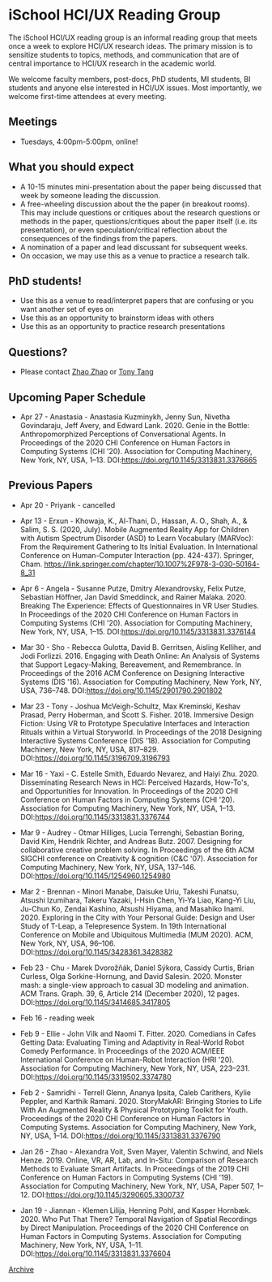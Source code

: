 # iSchool HCI/UX Reading Group

The iSchool HCI/UX reading group is an informal reading group that meets once a week to explore HCI/UX research ideas. The primary mission is to sensitize students to topics, methods, and communication that are of central importance to HCI/UX research in the academic world.

We welcome faculty members, post-docs, PhD students, MI students, BI students and anyone else interested in HCI/UX issues. Most importantly, we welcome first-time attendees at every meeting.

## Meetings
* Tuesdays, 4:00pm-5:00pm, online!

## What you should expect
* A 10-15 minutes mini-presentation about the paper being discussed that week by someone leading the discussion.
* A free-wheeling discussion about the the paper (in breakout rooms). This may include questions or critiques about the research questions or methods in the paper, questions/critiques about the paper itself (i.e. its presentation), or even speculation/critical reflection about the consequences of the findings from the papers.
* A nomination of a paper and lead discussant for subsequent weeks.
* On occasion, we may use this as a venue to practice a research talk.

## PhD students!
* Use this as a venue to read/interpret papers that are confusing or you want another set of eyes on
* Use this as an opportunity to brainstorm ideas with others
* Use this as an opportunity to practice research presentations

## Questions?
* Please contact [Zhao Zhao](mailto:zhao.zhao@utoronto.ca) or [Tony Tang](https://ischool.utoronto.ca/profile/tony-tang/) 

## Upcoming Paper Schedule


* Apr 27 - Anastasia - Anastasia Kuzminykh, Jenny Sun, Nivetha Govindaraju, Jeff Avery, and Edward Lank. 2020. Genie in the Bottle: Anthropomorphized Perceptions of Conversational Agents. In Proceedings of the 2020 CHI Conference on Human Factors in Computing Systems (CHI '20). Association for Computing Machinery, New York, NY, USA, 1–13. DOI:https://doi.org/10.1145/3313831.3376665



## Previous Papers

* Apr 20 - Priyank - cancelled

* Apr 13 - Erxun - Khowaja, K., Al-Thani, D., Hassan, A. O., Shah, A., & Salim, S. S. (2020, July). Mobile Augmented Reality App for Children with Autism Spectrum Disorder (ASD) to Learn Vocabulary (MARVoc): From the Requirement Gathering to Its Initial Evaluation. In International Conference on Human-Computer Interaction (pp. 424-437). Springer, Cham. https://link.springer.com/chapter/10.1007%2F978-3-030-50164-8_31

* Apr 6 - Angela - Susanne Putze, Dmitry Alexandrovsky, Felix Putze, Sebastian Höffner, Jan David Smeddinck, and Rainer Malaka. 2020. Breaking The Experience: Effects of Questionnaires in VR User Studies. In Proceedings of the 2020 CHI Conference on Human Factors in Computing Systems (CHI '20). Association for Computing Machinery, New York, NY, USA, 1–15. DOI:https://doi.org/10.1145/3313831.3376144

* Mar 30 - Sho - Rebecca Gulotta, David B. Gerritsen, Aisling Kelliher, and Jodi Forlizzi. 2016. Engaging with Death Online: An Analysis of Systems that Support Legacy-Making, Bereavement, and Remembrance. In Proceedings of the 2016 ACM Conference on Designing Interactive Systems (DIS '16). Association for Computing Machinery, New York, NY, USA, 736–748. DOI:https://doi.org/10.1145/2901790.2901802

* Mar 23 - Tony - Joshua McVeigh-Schultz, Max Kreminski, Keshav Prasad, Perry Hoberman, and Scott S. Fisher. 2018. Immersive Design Fiction: Using VR to Prototype Speculative Interfaces and Interaction Rituals within a Virtual Storyworld. In Proceedings of the 2018 Designing Interactive Systems Conference (DIS '18). Association for Computing Machinery, New York, NY, USA, 817–829. DOI:https://doi.org/10.1145/3196709.3196793

* Mar 16 - Yaxi - C. Estelle Smith, Eduardo Nevarez, and Haiyi Zhu. 2020. Disseminating Research News in HCI: Perceived Hazards, How-To's, and Opportunities for Innovation. In Proceedings of the 2020 CHI Conference on Human Factors in Computing Systems (CHI '20). Association for Computing Machinery, New York, NY, USA, 1–13. DOI:https://doi.org/10.1145/3313831.3376744

* Mar 9 - Audrey - Otmar Hilliges, Lucia Terrenghi, Sebastian Boring, David Kim, Hendrik Richter, and Andreas Butz. 2007. Designing for collaborative creative problem solving. In Proceedings of the 6th ACM SIGCHI conference on Creativity & cognition (C&C '07). Association for Computing Machinery, New York, NY, USA, 137–146. DOI:https://doi.org/10.1145/1254960.1254980

* Mar 2 - Brennan - Minori Manabe, Daisuke Uriu, Takeshi Funatsu, Atsushi Izumihara, Takeru Yazaki, I-Hsin Chen, Yi-Ya Liao, Kang-Yi Liu, Ju-Chun Ko, Zendai Kashino, Atsushi Hiyama, and Masahiko Inami. 2020. Exploring in the City with Your Personal Guide: Design and User Study of T-Leap, a Telepresence System. In 19th International Conference on Mobile and Ubiquitous Multimedia (MUM 2020). ACM, New York, NY, USA, 96–106. DOI:https://doi.org/10.1145/3428361.3428382

* Feb 23 - Chu - Marek Dvorožňák, Daniel Sýkora, Cassidy Curtis, Brian Curless, Olga Sorkine-Hornung, and David Salesin. 2020. Monster mash: a single-view approach to casual 3D modeling and animation. ACM Trans. Graph. 39, 6, Article 214 (December 2020), 12 pages. DOI:https://doi.org/10.1145/3414685.3417805

* Feb 16 - reading week

* Feb 9 - Ellie - John Vilk and Naomi T. Fitter. 2020. Comedians in Cafes Getting Data: Evaluating Timing and Adaptivity in Real-World Robot Comedy Performance. In Proceedings of the 2020 ACM/IEEE International Conference on Human-Robot Interaction (HRI '20). Association for Computing Machinery, New York, NY, USA, 223–231. DOI:https://doi.org/10.1145/3319502.3374780

* Feb 2 - Samridhi - Terrell Glenn, Ananya Ipsita, Caleb Carithers, Kylie Peppler, and Karthik Ramani. 2020. StoryMakAR: Bringing Stories to Life With An Augmented Reality & Physical Prototyping Toolkit for Youth. Proceedings of the 2020 CHI Conference on Human Factors in Computing Systems. Association for Computing Machinery, New York, NY, USA, 1–14. DOI:https://doi.org/10.1145/3313831.3376790


* Jan 26 - Zhao - Alexandra Voit, Sven Mayer, Valentin Schwind, and Niels Henze. 2019. Online, VR, AR, Lab, and In-Situ: Comparison of Research Methods to Evaluate Smart Artifacts. In Proceedings of the 2019 CHI Conference on Human Factors in Computing Systems (CHI '19). Association for Computing Machinery, New York, NY, USA, Paper 507, 1–12. DOI:https://doi.org/10.1145/3290605.3300737

* Jan 19 - Jiannan - Klemen Lilija, Henning Pohl, and Kasper Hornbæk. 2020. Who Put That There? Temporal Navigation of Spatial Recordings by Direct Manipulation. Proceedings of the 2020 CHI Conference on Human Factors in Computing Systems. Association for Computing Machinery, New York, NY, USA, 1–11. DOI:https://doi.org/10.1145/3313831.3376604


[Archive](archive.md)

